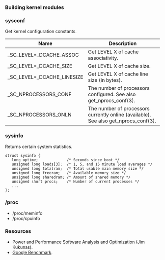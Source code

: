 ### Building kernel modules

### sysconf

Get kernel configuration constants.

| Name                       | Description                                                                          |
|----------------------------|--------------------------------------------------------------------------------------|
| _SC_LEVEL*_DCACHE_ASSOC    | Get LEVEL X of cache associativity.                                                  |
| _SC_LEVEL*_DCACHE_SIZE     | Get LEVEL X of cache size.                                                           |
| _SC_LEVEL*_DCACHE_LINESIZE | Get LEVEL X of cache line size (in bytes).                                           |
| _SC_NPROCESSORS_CONF       | The number of processors configured.  See also get_nprocs_conf(3).                   |
| _SC_NPROCESSORS_ONLN       | The number of processors currently online (available).  See also get_nprocs_conf(3). |

### sysinfo

Returns certain system statistics.

```
struct sysinfo {
   long uptime;             /* Seconds since boot */
   unsigned long loads[3];  /* 1, 5, and 15 minute load averages */
   unsigned long totalram;  /* Total usable main memory size */
   unsigned long freeram;   /* Available memory size */
   unsigned long sharedram; /* Amount of shared memory */
   unsigned short procs;    /* Number of current processes */
   ...
};
```
           
### /proc 

- /proc/meminfo
- /proc/cpuinfo

### Resources

- Power and Performance Software Analysis and Optimization (Jim Kukunas).
- [Google Benchmark](https://github.com/google/benchmark/tree/v1.1.0/src).